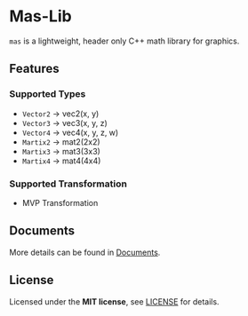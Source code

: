# Mas-Lib
`mas` is a lightweight, header only C++ math library for graphics.

## Features
### Supported Types
- `Vector2` -> vec2(x, y)
- `Vector3` -> vec3(x, y, z)
- `Vector4` -> vec4(x, y, z, w)
- `Martix2` -> mat2(2x2)
- `Martix3` -> mat3(3x3)
- `Martix4` -> mat4(4x4)

### Supported Transformation
- MVP Transformation

## Documents
More details can be found in [Documents](Documents.md).

## License
Licensed under the **MIT license**, see [LICENSE](LICENSE) for details.